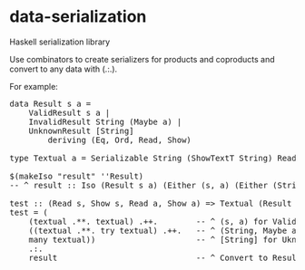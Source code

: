 data-serialization
==================

Haskell serialization library


Use combinators to create serializers for products and coproducts and convert to any data with (.:.).

For example:

<pre>
data Result s a =
    ValidResult s a |
    InvalidResult String (Maybe a) |
    UnknownResult [String]
        deriving (Eq, Ord, Read, Show)

type Textual a = Serializable String (ShowTextT String) ReadText a

$(makeIso "result" ''Result)
-- ^ result :: Iso (Result s a) (Either (s, a) (Either (String, Maybe a) [String]))

test :: (Read s, Show s, Read a, Show a) => Textual (Result s a)
test = (
    (textual .**. textual) .++.        -- ^ (s, a) for ValidResult
    ((textual .**. try textual) .++.   -- ^ (String, Maybe a) for InvalidResult
    many textual))                     -- ^ [String] for UknownResult
    .:.
    result                             -- ^ Convert to Result s a
</pre>